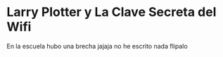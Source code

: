 # Larry Plotter y La Clave Secreta del Wifi

En la escuela hubo una brecha jajaja no he escrito nada
flipalo
